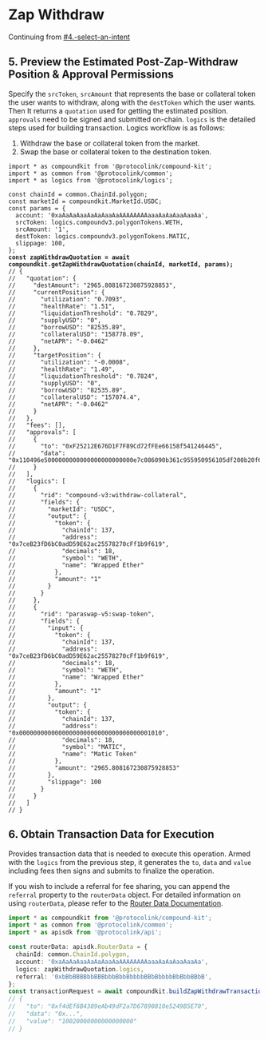 # Zap Withdraw

Continuing from [#4.-select-an-intent](./#4.-select-an-intent "mention")

## 5. Preview the Estimated Post-Zap-Withdraw Position & Approval  Permissions

Specify the `srcToken`, `srcAmount` that represents the base or collateral token the user wants to withdraw, along with the `destToken` which the user wants. Then It returns a `quotation` used for getting the estimated position. `approvals` need to be signed and submitted on-chain. `logics` is the detailed steps used for building transaction. Logics workflow is as follows:

1. Withdraw the base or collateral token from the market.
2. Swap the base or collateral token to the destination token.

<pre class="language-typescript"><code class="lang-typescript">import * as compoundkit from '@protocolink/compound-kit';
import * as common from '@protocolink/common';
import * as logics from '@protocolink/logics';

const chainId = common.ChainId.polygon;
const marketId = compoundkit.MarketId.USDC;
const params = {
  account: '0xaAaAaAaaAaAaAaaAaAAAAAAAAaaaAaAaAaaAaaAa',
  srcToken: logics.compoundv3.polygonTokens.WETH,
  srcAmount: '1',
  destToken: logics.compoundv3.polygonTokens.MATIC,
  slippage: 100,
};
<strong>const zapWithdrawQuotation = await compoundkit.getZapWithdrawQuotation(chainId, marketId, params);
</strong>// {
//   "quotation": {
//     "destAmount": "2965.808167230875928853",
//     "currentPosition": {
//       "utilization": "0.7093",
//       "healthRate": "1.51",
//       "liquidationThreshold": "0.7829",
//       "supplyUSD": "0",
//       "borrowUSD": "82535.89",
//       "collateralUSD": "158778.09",
//       "netAPR": "-0.0462"
//     },
//     "targetPosition": {
//       "utilization": "-0.0008",
//       "healthRate": "1.49",
//       "liquidationThreshold": "0.7824",
//       "supplyUSD": "0",
//       "borrowUSD": "82535.89",
//       "collateralUSD": "157074.4",
//       "netAPR": "-0.0462"
//     }
//   },
//   "fees": [],
//   "approvals": [
//     {
//       "to": "0xF25212E676D1F7F89Cd72fFEe66158f541246445",
//       "data": "0x110496e5000000000000000000000000e7c086090b361c955950956105df200b20f66d700000000000000000000000000000000000000000000000000000000000000001"
//     }
//   ],
//   "logics": [
//     {
//       "rid": "compound-v3:withdraw-collateral",
//       "fields": {
//         "marketId": "USDC",
//         "output": {
//           "token": {
//             "chainId": 137,
//             "address": "0x7ceB23fD6bC0adD59E62ac25578270cFf1b9f619",
//             "decimals": 18,
//             "symbol": "WETH",
//             "name": "Wrapped Ether"
//           },
//           "amount": "1"
//         }
//       }
//     },
//     {
//       "rid": "paraswap-v5:swap-token",
//       "fields": {
//         "input": {
//           "token": {
//             "chainId": 137,
//             "address": "0x7ceB23fD6bC0adD59E62ac25578270cFf1b9f619",
//             "decimals": 18,
//             "symbol": "WETH",
//             "name": "Wrapped Ether"
//           },
//           "amount": "1"
//         },
//         "output": {
//           "token": {
//             "chainId": 137,
//             "address": "0x0000000000000000000000000000000000001010",
//             "decimals": 18,
//             "symbol": "MATIC",
//             "name": "Matic Token"
//           },
//           "amount": "2965.808167230875928853"
//         },
//         "slippage": 100
//       }
//     }
//   ]
// }
</code></pre>

## 6. Obtain Transaction Data for Execution

Provides transaction data that is needed to execute this operation. Armed with the `logics` from the previous step, it generates the `to`, `data` and `value` including fees then signs and submits to finalize the operation.

If you wish to include a referral for fee sharing, you can append the `referral` property to the `routerData` object. For detailed information on using `routerData`, please refer to the [Router Data Documentation](../../protocolink-sdk/api-sdk-interfaces/global-types.md#routerdata).

```typescript
import * as compoundkit from '@protocolink/compound-kit';
import * as common from '@protocolink/common';
import * as apisdk from '@protocolink/api';

const routerData: apisdk.RouterData = {
  chainId: common.ChainId.polygon,
  account: '0xaAaAaAaaAaAaAaaAaAAAAAAAAaaaAaAaAaaAaaAa',
  logics: zapWithdrawQuotation.logics,
  referral: '0xbBbBBBBbbBBBbbbBbbBbbbbBBbBbbbbBbBbbBBbB',
};
const transactionRequest = await compoundkit.buildZapWithdrawTransactionRequest(routerData);
// {
//   "to": "0xf4dEf6B4389eAb49dF2a7D67890810e5249B5E70",
//   "data": "0x...",
//   "value": "10020000000000000000"
// }
```

